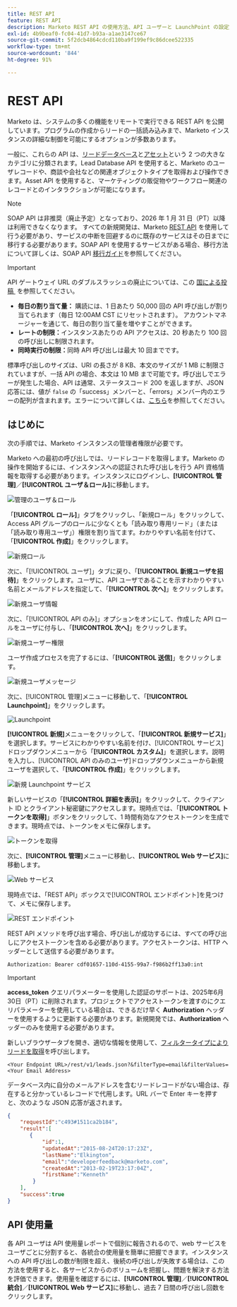 ```yaml
---
title: REST API
feature: REST API
description: Marketo REST API の使用方法、API ユーザーと LaunchPoint の設定方法、割り当て量と制限の表示方法、Authorization ヘッダーによる認証方法およびリードの取得方法について説明します。
exl-id: 4b9beaf0-fc04-41d7-b93a-a1ae3147ce67
source-git-commit: 5f2dcb4864cdcd110ba9f199ef9c86dcee522335
workflow-type: tm+mt
source-wordcount: '844'
ht-degree: 91%

---
```


# REST API

Marketo は、システムの多くの機能をリモートで実行できる REST API を公開しています。プログラムの作成からリードの一括読み込みまで、Marketo インスタンスの詳細な制御を可能にするオプションが多数あります。

一般に、これらの API は、[リードデータベース](https://developer.adobe.com/marketo-apis/api/mapi/)と[アセット](https://developer.adobe.com/marketo-apis/api/asset/)という 2 つの大きなカテゴリに分類されます。Lead Database API を使用すると、Marketo のユーザレコードや、商談や会社などの関連オブジェクトタイプを取得および操作できます。Asset API を使用すると、マーケティングの販促物やワークフロー関連のレコードとのインタラクションが可能になります。

>[!NOTE]
>SOAP API は非推奨（廃止予定）となっており、2026 年 1 月 31 日（PT）以降は利用できなくなります。 すべての新規開発は、Marketo [REST API](./rest-api.md) を使用して行う必要があり、サービスの中断を回避するのに既存のサービスはその日までに移行する必要があります。SOAP API を使用するサービスがある場合、移行方法について詳しくは、SOAP API [移行ガイド](../soap-api/migration.md)を参照してください。
>

>[!IMPORTANT]
>API ゲートウェイ URL のダブルスラッシュの廃止については、この [&#x200B; 国による投稿 &#x200B;](https://nation.marketo.com/t5/product-blogs/rest-api-double-slash-deprecation/ba-p/358616) を参照してください。
>

- **毎日の割り当て量：** 購読には、1 日あたり 50,000 回の API 呼び出しが割り当てられます（毎日 12:00AM CST にリセットされます）。 アカウントマネージャーを通じて、毎日の割り当て量を増やすことができます。
- **レートの制限：**&#x200B;インスタンスあたりの API アクセスは、20 秒あたり 100 回の呼び出しに制限されます。
- **同時実行の制限：**&#x200B;同時 API 呼び出しは最大 10 回までです。

標準呼び出しのサイズは、URI の長さが 8 KB、本文のサイズが 1 MB に制限されていますが、一括 API の場合、本文は 10 MB まで可能です。呼び出しでエラーが発生した場合、API は通常、ステータスコード 200 を返しますが、JSON 応答には、値が `false` の「success」メンバーと、「errors」メンバー内のエラーの配列が含まれます。エラーについて詳しくは、[こちら](error-codes.md)を参照してください。

## はじめに

次の手順では、Marketo インスタンスの管理者権限が必要です。

Marketo への最初の呼び出しでは、リードレコードを取得します。Marketo の操作を開始するには、インスタンスへの認証された呼び出しを行う API 資格情報を取得する必要があります。インスタンスにログインし、**[!UICONTROL 管理]**／**[!UICONTROL ユーザ＆ロール]**&#x200B;に移動します。

![管理のユーザ＆ロール](assets/admin-users-and-roles.png)

「**[!UICONTROL ロール]**」タブをクリックし、「新規ロール」をクリックして、Access API グループのロールに少なくとも「読み取り専用リード」（または「読み取り専用ユーザ」）権限を割り当てます。わかりやすい名前を付けて、「**[!UICONTROL 作成]**」をクリックします。

![新規ロール](assets/new-role.png)

次に、「[!UICONTROL ユーザ]」タブに戻り、「**[!UICONTROL 新規ユーザを招待]**」をクリックします。ユーザに、API ユーザであることを示すわかりやすい名前とメールアドレスを指定して、「**[!UICONTROL 次へ]**」をクリックします。

![新規ユーザ情報](assets/new-user-info.png)

次に、「[!UICONTROL API のみ]」オプションをオンにして、作成した API ロールをユーザに付与し、「**[!UICONTROL 次へ]**」をクリックします。

![新規ユーザー権限](assets/new-user-permissions.png)

ユーザ作成プロセスを完了するには、「**[!UICONTROL 送信]**」をクリックします。

![新規ユーザメッセージ](assets/new-user-message.png)

次に、[!UICONTROL 管理]メニューに移動して、「**[!UICONTROL Launchpoint]**」をクリックします。

![Launchpoint](assets/admin-launchpoint.png)

**[!UICONTROL 新規]**&#x200B;メニューをクリックして、「**[!UICONTROL 新規サービス]**」を選択します。サービスにわかりやすい名前を付け、[!UICONTROL サービス]ドロップダウンメニューから「**[!UICONTROL カスタム]**」を選択します。説明を入力し、[!UICONTROL API のみのユーザ]ドロップダウンメニューから新規ユーザを選択して、「**[!UICONTROL 作成]**」をクリックします。

![新規 Launchpoint サービス](assets/admin-launchpoint-new-service.png)

新しいサービスの「**[!UICONTROL 詳細を表示]**」をクリックして、クライアント ID とクライアント秘密鍵にアクセスします。現時点では、「**[!UICONTROL トークンを取得]**」ボタンをクリックして、1 時間有効なアクセストークンを生成できます。現時点では、トークンをメモに保存します。

![トークンを取得](assets/get-token.png)

次に、**[!UICONTROL 管理]**&#x200B;メニューに移動し、**[!UICONTROL Web サービス]**&#x200B;に移動します。

![Web サービス](assets/admin-web-services.png)

現時点では、「REST API」ボックスで[!UICONTROL エンドポイント]を見つけて、メモに保存します。

![REST エンドポイント](assets/admin-web-services-rest-endpoint-1.png)

REST API メソッドを呼び出す場合、呼び出しが成功するには、すべての呼び出しにアクセストークンを含める必要があります。アクセストークンは、HTTP ヘッダーとして送信する必要があります。

```
Authorization: Bearer cdf01657-110d-4155-99a7-f986b2ff13a0:int
```

>[!IMPORTANT]
>
>**access_token** クエリパラメーターを使用した認証のサポートは、2025年6月30日（PT）に削除されます。プロジェクトでアクセストークンを渡すのにクエリパラメーターを使用している場合は、できるだけ早く **Authorization** ヘッダーを使用するように更新する必要があります。新規開発では、**Authorization** ヘッダーのみを使用する必要があります。

新しいブラウザータブを開き、適切な情報を使用して、[フィルタータイプによりリードを取得](https://developer.adobe.com/marketo-apis/api/mapi/#tag/Leads/operation/getLeadsByFilterUsingGET)を呼び出します。

```
<Your Endpoint URL>/rest/v1/leads.json?&filterType=email&filterValues=<Your Email Address>
```

データベース内に自分のメールアドレスを含むリードレコードがない場合は、存在すると分かっているレコードで代用します。URL バーで Enter キーを押すと、次のような JSON 応答が返されます。

```json
{
    "requestId":"c493#1511ca2b184",
    "result":[
       {
           "id":1,
           "updatedAt":"2015-08-24T20:17:23Z",
           "lastName":"Elkington",
           "email":"developerfeedback@marketo.com",
           "createdAt":"2013-02-19T23:17:04Z",
           "firstName":"Kenneth"
        }
    ],
    "success":true
}
```

## API 使用量

各 API ユーザは API 使用量レポートで個別に報告されるので、web サービスをユーザごとに分割すると、各統合の使用量を簡単に把握できます。インスタンスへの API 呼び出しの数が制限を超え、後続の呼び出しが失敗する場合は、この方法を使用すると、各サービスからのボリュームを把握し、問題を解決する方法を評価できます。使用量を確認するには、**[!UICONTROL 管理]**／**[!UICONTROL 統合]**／**[!UICONTROL Web サービス]**&#x200B;に移動し、過去 7 日間の呼び出し回数をクリックします。
